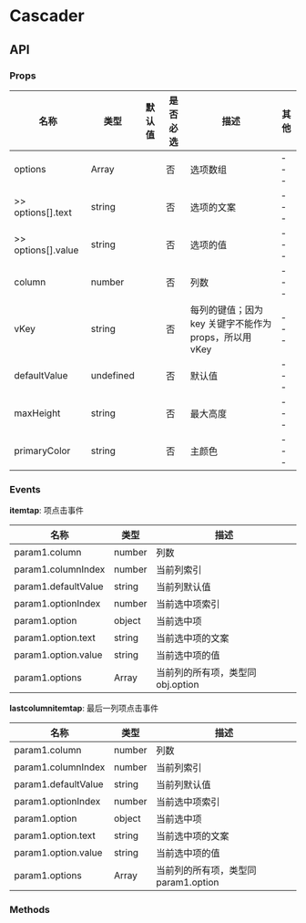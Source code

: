 # Cascader

## API

### Props

名称 | 类型 | 默认值 | 是否必选 | 描述 | 其他
--- | --- | --- | --- | --- | ---
options | Array |  | 否 | 选项数组 | ---
>> options[].text | string |  | 否 | 选项的文案 | ---
>> options[].value | string |  | 否 | 选项的值 | ---
column | number |  | 否 | 列数 | ---
vKey | string |  | 否 | 每列的键值；因为 key 关键字不能作为 props，所以用 vKey | ---
defaultValue | undefined |  | 否 | 默认值 | ---
maxHeight | string |  | 否 | 最大高度 | ---
primaryColor | string |  | 否 | 主颜色 | ---

### Events

**itemtap**: 项点击事件

名称 | 类型 | 描述
--- | --- | ---
param1.column | number | 列数
param1.columnIndex | number | 当前列索引
param1.defaultValue | string | 当前列默认值
param1.optionIndex | number | 当前选中项索引
param1.option | object | 当前选中项
param1.option.text | string | 当前选中项的文案
param1.option.value | string | 当前选中项的值
param1.options | Array | 当前列的所有项，类型同 obj.option

**lastcolumnitemtap**: 最后一列项点击事件

名称 | 类型 | 描述
--- | --- | ---
param1.column | number | 列数
param1.columnIndex | number | 当前列索引
param1.defaultValue | string | 当前列默认值
param1.optionIndex | number | 当前选中项索引
param1.option | object | 当前选中项
param1.option.text | string | 当前选中项的文案
param1.option.value | string | 当前选中项的值
param1.options | Array | 当前列的所有项，类型同 param1.option

### Methods
